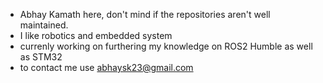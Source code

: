 - Abhay Kamath here, don't mind if the repositories aren't well maintained.
- I like robotics and embedded system
- currenly working on furthering my knowledge on ROS2 Humble as well as STM32
- to contact me use abhaysk23@gmail.com

<!---
KamathAbhaySunil/KamathAbhaySunil is a ✨ special ✨ repository because its `README.md` (this file) appears on your GitHub profile.
You can click the Preview link to take a look at your changes.
--->
